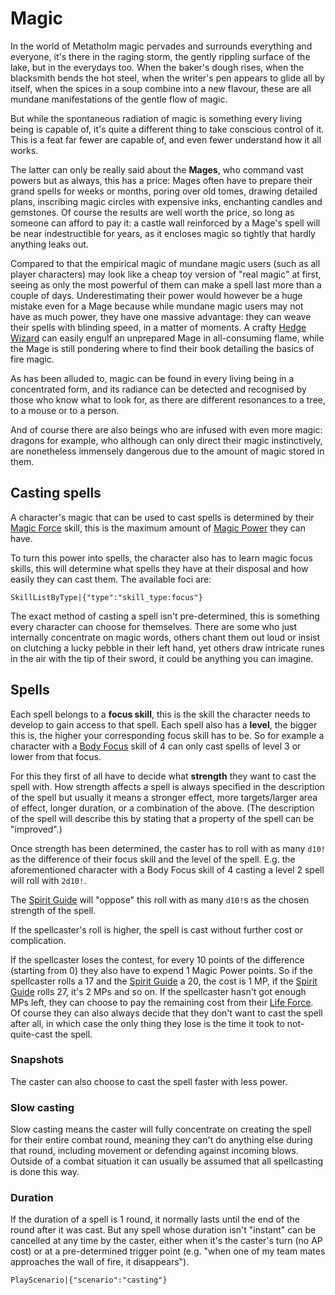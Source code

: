 # Magic

In the world of Metatholm magic pervades and surrounds everything and everyone, it's there in the raging storm, the gently rippling surface of the lake, but in the everydays too. When the baker's dough rises, when the blacksmith bends the hot steel, when the writer's pen appears to glide all by itself, when the spices in a soup combine into a new flavour, these are all mundane manifestations of the gentle flow of magic.

But while the spontaneous radiation of magic is something every living being is capable of, it's quite a different thing to take conscious control of it. This is a feat far fewer are capable of, and even fewer understand how it all works.

The latter can only be really said about the **Mages**, who command vast powers but as always, this has a price: Mages often have to prepare their grand spells for weeks or months, poring over old tomes, drawing detailed plans, inscribing magic circles with expensive inks, enchanting candles and gemstones. Of course the results are well worth the price, so long as someone can afford to pay it: a castle wall reinforced by a Mage's spell will be near indestructible for years, as it encloses magic so tightly that hardly anything leaks out.

Compared to that the empirical magic of mundane magic users (such as all player characters) may look like a cheap toy version of "real magic" at first, seeing as only the most powerful of them can make a spell last more than a couple of days. Underestimating their power would however be a huge mistake even for a Mage because while mundane magic users may not have as much power, they have one massive advantage: they can weave their spells with blinding speed, in a matter of moments. A crafty [Hedge Wizard](background:hedge_wizard) can easily engulf an unprepared Mage in all-consuming flame, while the Mage is still pondering where to find their book detailing the basics of fire magic.

As has been alluded to, magic can be found in every living being in a concentrated form, and its radiance can be detected and recognised by those who know what to look for, as there are different resonances to a tree, to a mouse or to a person.

And of course there are also beings who are infused with even more magic: dragons for example, who although can only direct their magic instinctively, are nonetheless immensely dangerous due to the amount of magic stored in them.

## Casting spells

A character's magic that can be used to cast spells is determined by their [Magic Force](skill:magic_force) skill, this is the maximum amount of [Magic Power](character:mp) they can have.

To turn this power into spells, the character also has to learn magic focus skills, this will determine what spells they have at their disposal and how easily they can cast them. The available foci are:

`SkillListByType|{"type":"skill_type:focus"}`

The exact method of casting a spell isn't pre-determined, this is something every character can choose for themselves. There are some who just internally concentrate on magic words, others chant them out loud or insist on clutching a lucky pebble in their left hand, yet others draw intricate runes in the air with the tip of their sword, it could be anything you can imagine.

## Spells

Each spell belongs to a **focus skill**, this is the skill the character needs to develop to gain access to that spell. Each spell also has a **level**, the bigger this is, the higher your corresponding focus skill has to be. So for example a character with a [Body Focus](skill:body_focus) skill of 4 can only cast spells of level 3 or lower from that focus.

For this they first of all have to decide what **strength** they want to cast the spell with. How strength affects a spell is always specified in the description of the spell but usually it means a stronger effect, more targets/larger area of effect, longer duration, or a combination of the above. (The description of the spell will describe this by stating that a property of the spell can be "improved".)

Once strength has been determined, the caster has to roll with as many `d10!` as the difference of their focus skill and the level of the spell. E.g. the aforementioned character with a Body Focus skill of 4 casting a level 2 spell will roll with `2d10!`.

The [Spirit Guide](world:concepts:spirit_guide) will "oppose" this roll with as many `d10!`s as the chosen strength of the spell.

If the spellcaster's roll is higher, the spell is cast without further cost or complication.

If the spellcaster loses the contest, for every 10 points of the difference (starting from 0) they also have to expend 1 Magic Power points. So if the spellcaster rolls a 17 and the [Spirit Guide](world:concepts:spirit_guide) a 20, the cost is 1 MP, if the [Spirit Guide](world:concepts:spirit_guide) rolls 27, it's 2 MPs and so on. If the spellcaster hasn't got enough MPs left, they can choose to pay the remaining cost from their [Life Force](character:ep). Of course they can also always decide that they don't want to cast the spell after all, in which case the only thing they lose is the time it took to not-quite-cast the spell.

### Snapshots

The caster can also choose to cast the spell faster with less power.

### Slow casting

Slow casting means the caster will fully concentrate on creating the spell for their entire combat round, meaning they can't do anything else during that round, including movement or defending against incoming blows. Outside of a combat situation it can usually be assumed that all spellcasting is done this way.

### Duration

If the duration of a spell is 1 round, it normally lasts until the end of the round after it was cast. But any spell whose duration isn't "instant" can be cancelled at any time by the caster, either when it's the caster's turn (no AP cost) or at a pre-determined trigger point (e.g. "when one of my team mates approaches the wall of fire, it disappears").

`PlayScenario|{"scenario":"casting"}`
